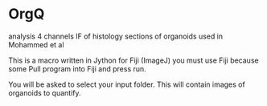 # OrgQ
analysis 4 channels IF of histology sections of organoids used in Mohammed et al

This is a macro written in Jython for Fiji (ImageJ) you must use Fiji because some 
Pull program into Fiji and press run.  

You will be asked to select your input folder.  This will contain images of organoids to quantify. 
